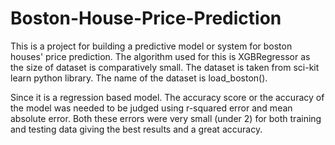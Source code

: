 # Boston-House-Price-Prediction

This is a project for building a predictive model or system for boston houses' price prediction.
The algorithm used for this is XGBRegressor as the size of dataset is comparatively small. The dataset is taken from sci-kit learn python library. The name of the dataset is load_boston().

Since it is a regression based model. The accuracy score or the accuracy of the model was needed to be judged using r-squared error and mean absolute error.  Both these errors were very small (under 2) for both training and testing data giving the best results and a great accuracy.

